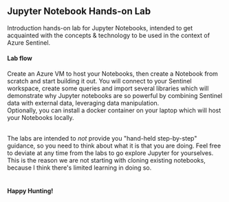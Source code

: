 ## Jupyter Notebook Hands-on Lab
Introduction hands-on lab for Jupyter Notebooks, intended to get acquainted with the concepts & technology to be used in the context of Azure Sentinel. <br>

#### Lab flow
Create an Azure VM to host your Notebooks, then create a Notebook from scratch and start building it out. You will connect to your Sentinel workspace, create some queries and import several libraries which will demonstrate why Jupyter notebooks are so powerful by combining Sentinel data with external data, leveraging data manipulation. <br>
Optionally, you can install a docker container on your laptop which will host your Notebooks locally.
<br><br>

The labs are intended to *not* provide you "hand-held step-by-step" guidance, so you need to think about what it is that you are doing. Feel free to deviate at any time from the labs to go explore Jupyter for yourselves.<br>
This is the reason we are not starting with cloning existing notebooks, because I think there's limited learning in doing so.
<br><br>

#### Happy Hunting!